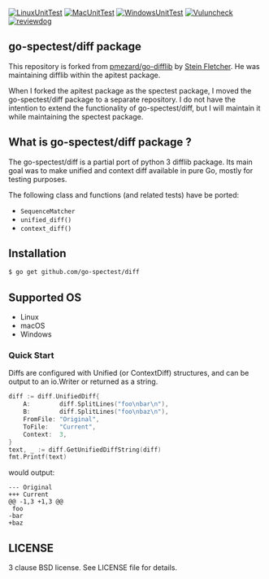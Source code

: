 [![LinuxUnitTest](https://github.com/go-spectest/diff/actions/workflows/linux_test.yml/badge.svg)](https://github.com/go-spectest/diff/actions/workflows/linux_test.yml)
[![MacUnitTest](https://github.com/go-spectest/diff/actions/workflows/mac_test.yml/badge.svg)](https://github.com/go-spectest/diff/actions/workflows/mac_test.yml)
[![WindowsUnitTest](https://github.com/go-spectest/diff/actions/workflows/windows_test.yml/badge.svg)](https://github.com/go-spectest/diff/actions/workflows/windows_test.yml)
[![Vuluncheck](https://github.com/go-spectest/diff/actions/workflows/govulncheck.yml/badge.svg)](https://github.com/go-spectest/diff/actions/workflows/govulncheck.yml)
[![reviewdog](https://github.com/go-spectest/diff/actions/workflows/reviewdog.yml/badge.svg)](https://github.com/go-spectest/diff/actions/workflows/reviewdog.yml)
## go-spectest/diff package

This repository is forked from [pmezard/go-difflib](https://github.com/pmezard/go-difflib) by [Stein Fletcher](https://github.com/steinfletcher). He was maintaining difflib within the apitest package.
  
When I forked the apitest package as the spectest package, I moved the go-spectest/diff package to a separate repository. I do not have the intention to extend the functionality of go-spectest/diff, but I will maintain it while maintaining the spectest package.


## What is go-spectest/diff package ?
The go-spectest/diff is a partial port of python 3 difflib package. Its main goal was to make unified and context diff available in pure Go, mostly for testing purposes.

The following class and functions (and related tests) have be ported:

* `SequenceMatcher`
* `unified_diff()`
* `context_diff()`

## Installation

```bash
$ go get github.com/go-spectest/diff
```

## Supported OS
- Linux
- macOS
- Windows

### Quick Start

Diffs are configured with Unified (or ContextDiff) structures, and can be output to an io.Writer or returned as a string.

```Go
diff := diff.UnifiedDiff{
    A:        diff.SplitLines("foo\nbar\n"),
    B:        diff.SplitLines("foo\nbaz\n"),
    FromFile: "Original",
    ToFile:   "Current",
    Context:  3,
}
text, _ := diff.GetUnifiedDiffString(diff)
fmt.Printf(text)
```

would output:

```
--- Original
+++ Current
@@ -1,3 +1,3 @@
 foo
-bar
+baz
```

## LICENSE
3 clause BSD license. See LICENSE file for details.